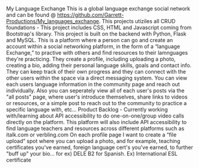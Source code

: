 My Language Exchange
This is a global language exchange social network and can be found @
https://github.com/Garrett-Productions/My_languages_exchange. This projects utiziles all CRUD foundations - This project includes CSS, HTML and Javascript coming from Bootstrap's library. This project is built on the backend with Python, Flask and MySQL. This is a platform where a person can go and create an account within a social networking platform, in the form of a “language Exchange,” to practive with others and find resources to their lamnguages they're practicing. They create a profile, including uploading a photo, creating a bio, adding their personal language skills, goals and contact info. They can keep track of their own progress and they can connect with the other users within the space via a direct messaging system. You can view each users language information in the community page and reach out individually. Also you can seperately view all of each user's posts via the "all posts" page, where user's introduce themselves, share links to videos or resources, or a simple post to reach out to the community to practice a specific language with, etc... Product Backlog - Currently working with/learning about API accessibility to do one-on-one/group video calls directly on the platform. This platform will also include API accessibility to find language teachers and resources across different platforms such as italk.com or verbling.com On each profile page I want to create a “file upload” spot where you can upload a photo, and for example, teaching certificates you've earned, foreign language cert's you've earned, to further "buff up" your bio... for ex) DELE B2 for Spanish. Ex) International ESL certificate
